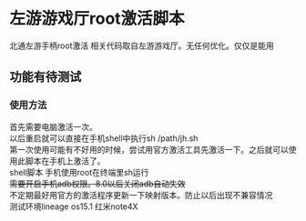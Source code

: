 # 左游游戏厅root激活脚本
  北通左游手柄root激活 相关代码取自左游游戏厅。无任何优化。仅仅是能用  
## 功能有待测试  
### 使用方法  

首先需要电脑激活一次。  
以后重启就可以直接在手机shell中执行sh /path/jh.sh  
  第一次使用可能有不好用的时候，尝试用官方激活工具先激活一下。之后就可以使用此脚本在手机上激活了。  
  shell脚本 手机使用root在终端里sh运行  
 ~~需要开启手机adb权限。8.0以后关闭adb自动失效~~  
不定期最好用官方的激活程序更新一下映射版本。防止以后出现不兼容情况  
测试环境lineage os15.1 红米note4X 

